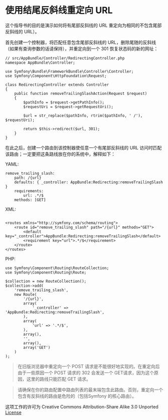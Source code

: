 # 使用结尾反斜线重定向 URL 

这个指导书的目的是演示如何将有尾部反斜线的 URL 重定向为相同的不包含尾部反斜线的 URL）。
  
首先创建一个控制器，将匹配任意包含尾部反斜线的 URL，删除尾随的反斜线（如果有查询参数的话请保持），并重定向到一个 301 恢复状态码的新的网址：
```
// src/AppBundle/Controller/RedirectingController.php
namespace AppBundle\Controller;

use Symfony\Bundle\FrameworkBundle\Controller\Controller;
use Symfony\Component\HttpFoundation\Request;

class RedirectingController extends Controller
{
    public function removeTrailingSlashAction(Request $request)
    {
        $pathInfo = $request->getPathInfo();
        $requestUri = $request->getRequestUri();

        $url = str_replace($pathInfo, rtrim($pathInfo, ' /'), $requestUri);

        return $this->redirect($url, 301);
    }
}
```

在此之后，创建一个路由到该控制器使任意一个有尾部反斜线的 URL 访问时匹配该路由；一定要把这条路线放在你的系统中，解释如下：

YAML:
```
remove_trailing_slash:
    path: /{url}
    defaults: { _controller: AppBundle:Redirecting:removeTrailingSlash }
    requirements:
        url: .*/$
    methods: [GET]
```

XML:
```

<routes xmlns="http://symfony.com/schema/routing">
    <route id="remove_trailing_slash" path="/{url}" methods="GET">
        <default key="_controller">AppBundle:Redirecting:removeTrailingSlash</default>
        <requirement key="url">.*/$</requirement>
    </route>
</routes>

```

PHP:
```
use Symfony\Component\Routing\RouteCollection;
use Symfony\Component\Routing\Route;

$collection = new RouteCollection();
$collection->add(
    'remove_trailing_slash',
    new Route(
        '/{url}',
        array(
            '_controller' => 'AppBundle:Redirecting:removeTrailingSlash',
        ),
        array(
            'url' => '.*/$',
        ),
        array(),
        '',
        array(),
        array('GET')
    )
);
```  

> 在旧版浏览器中重定向一个 POST 请求是不能很好地实现的。在重定向后由于一些原因一个 POST 请求的 302 会发送一个 GET请求，因为这个原因，这里的路线只能匹配 GET 请求。  

> 请确保在你的路由配置中路由列表的最末端包含此路由。否则，重定向一个包含有反斜线的路由是危险的（包括Symfony 的核心路由）。  


这项工作的许可为 Creative Commons Attribution-Share Alike 3.0 Unported [License](http://creativecommons.org/licenses/by-sa/3.0/)


